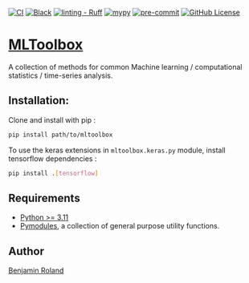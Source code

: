 [![CI](https://github.com/Parici75/mltoolbox/actions/workflows/ci.yml/badge.svg)](https://github.com/Parici75/mltoolbox/actions/workflows/ci.yml)
[![Black](https://img.shields.io/badge/Code%20style-Black-black)](https://black.readthedocs.io/en/stable/)
[![linting - Ruff](https://img.shields.io/badge/Linting-Ruff-yellow)](https://docs.astral.sh/ruff/)
[![mypy](https://img.shields.io/badge/mypy-checked-blue)](https://mypy.readthedocs.io/en/stable/index.html#)
[![pre-commit](https://img.shields.io/badge/pre--commit-enabled-brightgreen?logo=pre-commit&logoColor=white)](https://pre-commit.com/)
[![GitHub License](https://img.shields.io/github/license/Parici75/mltoolbox)](https://github.com/Parici75/mltoolbox/blob/main/LICENSE)


# [MLToolbox](https://github.com/parici75/mltoolbox)


A collection of methods for common Machine learning / computational statistics / time-series analysis.


Installation:
-

Clone and install with pip :

```bash
pip install path/to/mltoolbox
```

To use the keras extensions in `mltoolbox.keras.py` module, install tensorflow dependencies :

```bash
pip install .[tensorflow]
```

Requirements
-
- [Python >= 3.11](https://www.python.org/downloads/release/python-3110/)
- [Pymodules](https://github.com/Parici75/pymodules), a collection of general purpose utility functions.


Author
-
[Benjamin Roland](benjamin.roland@hotmail.fr)
